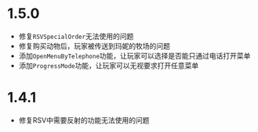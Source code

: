 # 1.5.0

- 修复`RSVSpecialOrder`无法使用的问题
- 修复购买动物后，玩家被传送到玛妮的牧场的问题
- 添加`OpenMenuByTelephone`功能，让玩家可以选择是否能只通过电话打开菜单
- 添加`ProgressMode`功能，让玩家可以无视要求打开任意菜单

# 1.4.1

- 修复RSV中需要反射的功能无法使用的问题

